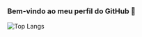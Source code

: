 ### Bem-vindo ao meu perfil do GitHub 👋
![Top Langs](https://github-readme-stats.vercel.app/api/top-langs/?username=bryanjulio&hide_progress=false)




